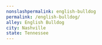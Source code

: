 ```yaml
---
﻿nonslashpermalink: english-bulldog
permalink: /english-bulldog/
alley: English Bulldog
city: Nashville
state: Tennessee
---
```

